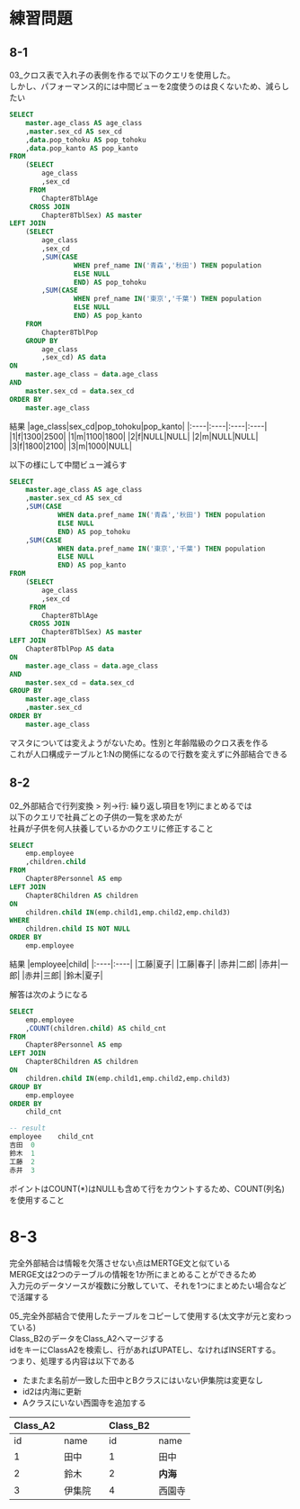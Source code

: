 # 練習問題
## 8-1
03_クロス表で入れ子の表側を作るで以下のクエリを使用した。  
しかし、パフォーマンス的には中間ビューを2度使うのは良くないため、減らしたい
``` sql
SELECT
	master.age_class AS age_class
	,master.sex_cd AS sex_cd
	,data.pop_tohoku AS pop_tohoku
	,data.pop_kanto AS pop_kanto
FROM
	(SELECT
		age_class
		,sex_cd
	 FROM
		Chapter8TblAge
	 CROSS JOIN
		Chapter8TblSex) AS master
LEFT JOIN
	(SELECT
		age_class
		,sex_cd
		,SUM(CASE
				WHEN pref_name IN('青森','秋田') THEN population
				ELSE NULL
				END) AS pop_tohoku
		,SUM(CASE
				WHEN pref_name IN('東京','千葉') THEN population
				ELSE NULL
				END) AS pop_kanto
	FROM
		Chapter8TblPop
	GROUP BY
		age_class
		,sex_cd) AS data
ON
	master.age_class = data.age_class
AND
	master.sex_cd = data.sex_cd
ORDER BY
	master.age_class
```
結果
|age_class|sex_cd|pop_tohoku|pop_kanto|
|:----|:----|:----|:----|
|1|f|1300|2500|
|1|m|1100|1800|
|2|f|NULL|NULL|
|2|m|NULL|NULL|
|3|f|1800|2100|
|3|m|1000|NULL|

以下の様にして中間ビュー減らす
``` sql
SELECT
	master.age_class AS age_class
	,master.sex_cd AS sex_cd
	,SUM(CASE
			WHEN data.pref_name IN('青森','秋田') THEN population
			ELSE NULL
			END) AS pop_tohoku
	,SUM(CASE
			WHEN data.pref_name IN('東京','千葉') THEN population
			ELSE NULL
			END) AS pop_kanto
FROM
	(SELECT
		age_class
		,sex_cd
	 FROM
		Chapter8TblAge
	 CROSS JOIN
		Chapter8TblSex) AS master
LEFT JOIN
	Chapter8TblPop AS data
ON
	master.age_class = data.age_class
AND
	master.sex_cd = data.sex_cd
GROUP BY
	master.age_class
	,master.sex_cd
ORDER BY
	master.age_class
```
マスタについては変えようがないため。性別と年齢階級のクロス表を作る  
これが人口構成テーブルと1:Nの関係になるので行数を変えずに外部結合できる

## 8-2
02_外部結合で行列変換 > 列→行: 繰り返し項目を1列にまとめるでは  
以下のクエリで社員ごとの子供の一覧を求めたが  
社員が子供を何人扶養しているかのクエリに修正すること
``` sql
SELECT
	emp.employee
	,children.child
FROM
	Chapter8Personnel AS emp
LEFT JOIN
	Chapter8Children AS children
ON
	children.child IN(emp.child1,emp.child2,emp.child3)
WHERE
	children.child IS NOT NULL
ORDER BY
	emp.employee
```
結果
|employee|child|
|:----|:----|
|工藤|夏子|
|工藤|春子|
|赤井|二郎|
|赤井|一郎|
|赤井|三郎|
|鈴木|夏子|

解答は次のようになる
``` sql
SELECT
	emp.employee
	,COUNT(children.child) AS child_cnt
FROM
	Chapter8Personnel AS emp
LEFT JOIN
	Chapter8Children AS children
ON
	children.child IN(emp.child1,emp.child2,emp.child3)
GROUP BY
	emp.employee
ORDER BY
	child_cnt

-- result
employee	child_cnt
吉田	0
鈴木	1
工藤	2
赤井	3
```
ポイントはCOUNT(*)はNULLも含めて行をカウントするため、COUNT(列名)を使用すること

# 8-3
完全外部結合は情報を欠落させない点はMERTGE文と似ている  
MERGE文は2つのテーブルの情報を1か所にまとめることができるため  
入力元のデータソースが複数に分散していて、それを1つにまとめたい場合などで活躍する  

05_完全外部結合で使用したテーブルをコピーして使用する(太文字が元と変わっている)  
Class_B2のデータをClass_A2へマージする  
idをキーにClassA2を検索し、行があればUPATEし、なければINSERTする。  
つまり、処理する内容は以下である
- たまたま名前が一致した田中とBクラスにはいない伊集院は変更なし
- id2は内海に更新
- Aクラスにいない西園寺を追加する

| Class_A2 |       |   | Class_B2 |       |
|--------|--------|---|--------|--------|
| id     | name   |   | id     | name   |
| 1      | 田中   |   | 1      | 田中   |
| 2      | 鈴木   |   | 2      | **内海**   |
| 3      | 伊集院 |   | 4      | 西園寺 |


